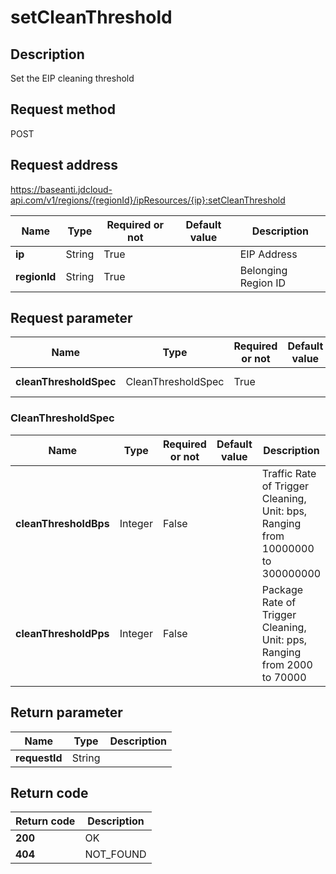 # setCleanThreshold


## Description
Set the EIP cleaning threshold

## Request method
POST

## Request address
https://baseanti.jdcloud-api.com/v1/regions/{regionId}/ipResources/{ip}:setCleanThreshold

|Name|Type|Required or not|Default value|Description|
|---|---|---|---|---|
|**ip**|String|True||EIP Address|
|**regionId**|String|True||Belonging Region ID|

## Request parameter
|Name|Type|Required or not|Default value|Description|
|---|---|---|---|---|
|**cleanThresholdSpec**|CleanThresholdSpec|True||cc Parameter|

### CleanThresholdSpec
|Name|Type|Required or not|Default value|Description|
|---|---|---|---|---|
|**cleanThresholdBps**|Integer|False||Traffic Rate of Trigger Cleaning, Unit: bps, Ranging from 10000000 to 300000000|
|**cleanThresholdPps**|Integer|False||Package Rate of Trigger Cleaning, Unit: pps, Ranging from 2000 to 70000|

## Return parameter
|Name|Type|Description|
|---|---|---|
|**requestId**|String||



## Return code
|Return code|Description|
|---|---|
|**200**|OK|
|**404**|NOT_FOUND|
